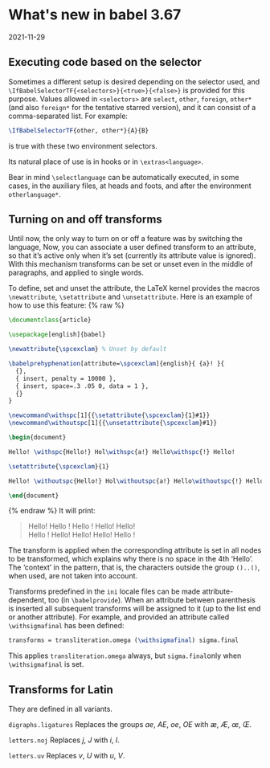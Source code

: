 # What's new in babel 3.67

2021-11-29

## Executing code based on the selector

Sometimes a different setup is desired depending on the selector used,
and `\IfBabelSelectorTF{<selectors>}{<true>}{<false>}` is provided for
this purpose. Values allowed in `<selectors>` are `select`, `other`,
`foreign`, `other*` (and also `foreign*` for the tentative starred
version), and it can consist of a comma-separated list. For example:
```tex
\IfBabelSelectorTF{other, other*}{A}{B}
```
is true with these two environment selectors.

Its natural place of use is in hooks or in `\extras<language>`.

Bear in mind `\selectlanguage` can be automatically executed, in some
cases, in the auxiliary files, at heads and foots, and after the
environment `otherlanguage*`.

## Turning on and off transforms

Until now, the only way to turn on or off a feature was by switching
the language, Now, you can associate a user defined transform to an
attribute, so that it’s active only when it’s set (currently its
attribute value is ignored). With this mechanism transforms can be set
or unset even in the middle of paragraphs, and applied to single
words.

To define, set and unset the attribute, the LaTeX kernel provides the
macros `\newattribute`, `\setattribute` and `\unsetattribute`. Here is
an example of how to use this feature:
{% raw  %}
```tex
\documentclass{article}

\usepackage[english]{babel}

\newattribute{\spcexclam} % Unset by default

\babelprehyphenation[attribute=\spcexclam]{english}{ {a}! }{
  {},
  { insert, penalty = 10000 },
  { insert, space=.3 .05 0, data = 1 },
  {}
}

\newcommand\withspc[1]{{\setattribute{\spcexclam}{1}#1}}
\newcommand\withoutspc[1]{{\unsetattribute{\spcexclam}#1}}

\begin{document}

Hello! \withspc{Hello!} Hol\withspc{a!} Hello\withspc{!} Hello!

\setattribute{\spcexclam}{1}

Hello! \withoutspc{Hello!} Hol\withoutspc{a!} Hello\withoutspc{!} Hello!

\end{document}
```
{% endraw %}
It will print:
> Hello! Hello ! Hello ! Hello! Hello!<br>
> Hello ! Hello! Hello! Hello! Hello !

The transform is applied when the corresponding attribute is set in all
nodes to be transformed, which explains why there is no space in the
4th ‘Hello’. The ‘context’ in the pattern, that is, the characters
outside the group `()..()`, when used, are not taken into account.

Transforms predefined in the `ini` locale files can be made
attribute-dependent, too (in `\babelprovide`). When an attribute
between parenthesis is inserted all subsequent transforms will be
assigned to it (up to the list end or another attribute). For example,
and provided an attribute called `\withsigmafinal` has been defined:
```tex
transforms = transliteration.omega (\withsigmafinal) sigma.final
```
This applies `transliteration.omega` always, but `sigma.final`only when
`\withsigmafinal` is set. 

## Transforms for Latin

They are defined in all variants.

`digraphs.ligatures` Replaces the groups *ae*, *AE*, *oe*, *OE* with
*æ*, *Æ*, *œ*, *Œ*.

`letters.noj` Replaces *j*, *J* with *i*, *I*.

`letters.uv` Replaces *v*, *U* with *u*, *V*.







